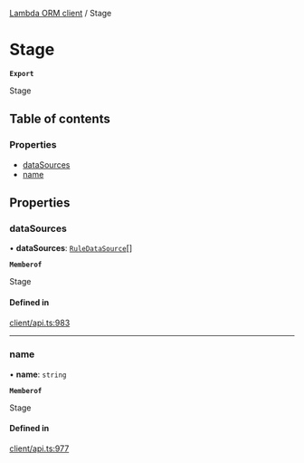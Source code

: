 [Lambda ORM client](../README.md) / Stage

# Stage

**`Export`**

Stage

## Table of contents

### Properties

- [dataSources](Stage.md#datasources)
- [name](Stage.md#name)

## Properties

### dataSources

• **dataSources**: [`RuleDataSource`](RuleDataSource.md)[]

**`Memberof`**

Stage

#### Defined in

[client/api.ts:983](https://github.com/FlavioLionelRita/lambdaorm-client-node/blob/de616fb/src/lib/client/api.ts#L983)

___

### name

• **name**: `string`

**`Memberof`**

Stage

#### Defined in

[client/api.ts:977](https://github.com/FlavioLionelRita/lambdaorm-client-node/blob/de616fb/src/lib/client/api.ts#L977)
